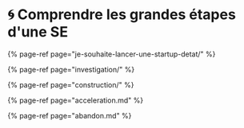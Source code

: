# 🌀 Comprendre les grandes étapes d'une SE

{% page-ref page="je-souhaite-lancer-une-startup-detat/" %}

{% page-ref page="investigation/" %}

{% page-ref page="construction/" %}

{% page-ref page="acceleration.md" %}

{% page-ref page="abandon.md" %}



